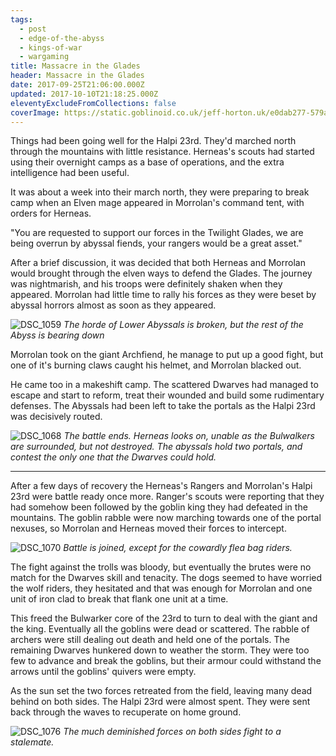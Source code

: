 ```yaml
---
tags:
  - post
  - edge-of-the-abyss
  - kings-of-war
  - wargaming
title: Massacre in the Glades
header: Massacre in the Glades
date: 2017-09-25T21:06:00.000Z
updated: 2017-10-10T21:18:25.000Z
eleventyExcludeFromCollections: false
coverImage: https://static.goblinoid.co.uk/jeff-horton.uk/e0dab277-579a-4409-bf0f-a208529e036b.jpg
---
```

Things had been going well for the Halpi 23rd. They'd marched north through the mountains with little resistance.
Herneas's scouts had started using their overnight camps as a base of operations, and the extra intelligence had been
useful.

It was about a week into their march north, they were preparing to break camp when an Elven mage appeared in Morrolan's
command tent, with orders for Herneas.

"You are requested to support our forces in the Twilight Glades, we are being overrun by abyssal fiends, your rangers
would be a great asset."

After a brief discussion, it was decided that both Herneas and Morrolan would brought through the elven ways to defend
the Glades. The journey was nightmarish, and his troops were definitely shaken when they appeared. Morrolan had little
time to rally his forces as they were beset by abyssal horrors almost as soon as they appeared.

![DSC_1059](https://static.goblinoid.co.uk/jeff-horton.uk/7841638e-68bd-4cf2-8848-02988d1b9d69.jpg)
*The horde of Lower Abyssals is broken, but the rest of the Abyss is bearing down*

Morrolan took on the giant Archfiend, he manage to put up a good fight, but one of it's burning claws caught his helmet,
and Morrolan blacked out.

He came too in a makeshift camp. The scattered Dwarves had managed to escape and start to reform, treat their wounded
and build some rudimentary defenses. The Abyssals had been left to take the portals as the Halpi 23rd was decisively
routed.

![DSC_1068](https://static.goblinoid.co.uk/jeff-horton.uk/655c80ae-d25b-4629-8980-96dd6c8057f8.jpg)
*The battle ends. Herneas looks on, unable as the Bulwalkers are surrounded, but not destroyed. The abyssals hold two
portals, and contest the only one that the Dwarves could hold.*
- - - -

After a few days of recovery the Herneas's Rangers and Morrolan's Halpi 23rd were battle ready once more. Ranger's
scouts were reporting that they had somehow been followed by the goblin king they had defeated in the mountains. The
goblin rabble were now marching towards one of the portal nexuses, so Morrolan and Herneas moved their forces to
intercept.

![DSC_1070](https://static.goblinoid.co.uk/jeff-horton.uk/4bea6688-08f3-478c-8748-1b92ec0bfce0.jpg)
*Battle is joined, except for the cowardly flea bag riders.*

The fight against the trolls was bloody, but eventually the brutes were no match for the Dwarves skill and tenacity. The
dogs seemed to have worried the wolf riders, they hesitated and that was enough for Morrolan and one unit of iron clad
to break that flank one unit at a time.

This freed the Bulwarker core of the 23rd to turn to deal with the giant and the king. Eventually all the goblins were
dead or scattered. The rabble of archers were still dealing out death and held one of the portals. The remaining Dwarves
hunkered down to weather the storm. They were too few to advance and break the goblins, but their armour could withstand
the arrows until the goblins' quivers were empty.

As the sun set the two forces retreated from the field, leaving many dead behind on both sides. The Halpi 23rd were
almost spent. They were sent back through the waves to recuperate on home ground.

![DSC_1076](https://static.goblinoid.co.uk/jeff-horton.uk/22e2fa9e-3413-47ef-8b3e-0c30d9310aa1.jpg)
*The much deminished forces on both sides fight to a stalemate.*